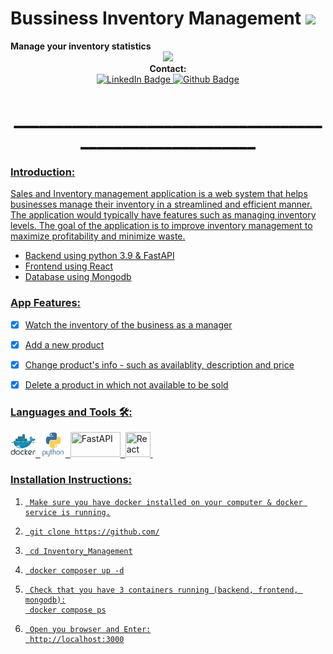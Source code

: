 
<h1>
   Bussiness Inventory Management
  <img src="https://cdn.icon-icons.com/icons2/1727/PNG/512/3986728-online-shop-store-store-icon_112980.png" width="45"/>
</h1>
<b>Manage your inventory statistics</b>
<div id="header" align="center">
  <img src="https://media0.giphy.com/media/3ohs7UjgdqCnkEYcsE/giphy.gif?cid=ecf05e47ffplcq3idmdjldxwzrrt1wca8wph73v5607pzei0&rid=giphy.gif&ct=g" width="200"/>
</div>

<div id="badges" align="center">
   <b>Contact:</b>
   <br />
  <a href="https://www.linkedin.com/in/koral-tayeb">
    <img src="https://img.shields.io/badge/LinkedIn-blue?style=for-the-badge&logo=linkedin&logoColor=white" alt="LinkedIn Badge"/>
  <a href="https://github.com/koralt">
  <img src="https://img.shields.io/badge/github-gray?style=for-the-badge&logo=github&logoColor=white" alt="Github Badge"/>
</div>
    
<h1 align="center">__________________________________________________________</h1>
   
### Introduction:
Sales and Inventory management application is a web system that helps businesses manage their inventory in a streamlined and efficient manner.<br/>
The application would typically have features such as managing inventory levels. The goal of the application is to improve inventory management to maximize profitability and minimize waste.
* Backend using python 3.9 & FastAPI
* Frontend using React
* Database using Mongodb
     
     
### App Features:
- [x] Watch the inventory of the business as a manager
- [x] Add a new product
- [x] Change product's info - such as availablity, description and price
- [x] Delete a product in which not available to be sold
    
    
### Languages and Tools :hammer_and_wrench::
<div>
   <img src="https://raw.githubusercontent.com/devicons/devicon/1119b9f84c0290e0f0b38982099a2bd027a48bf1/icons/docker/docker-original-wordmark.svg" title="Docker" width="40" height="40"/>&nbsp;
   <img src="https://raw.githubusercontent.com/devicons/devicon/1119b9f84c0290e0f0b38982099a2bd027a48bf1/icons/python/python-original-wordmark.svg" title="Python" width="40" height="40"/>&nbsp;
   <img src="https://upload.wikimedia.org/wikiversity/en/8/8c/FastAPI_logo.png" title="FastAPI" width="80" height="40"/>&nbsp;
   <img src="https://cdn.jsdelivr.net/gh/devicons/devicon/icons/react/react-original-wordmark.svg" title="React" width="40" height="40"/>&nbsp;
</div>
 
 <div><div/>
 
 ### Installation Instructions:
 1.
         Make sure you have docker installed on your computer & docker service is running.
 2.
         git clone https://github.com/
 3.
         cd Inventory_Management

 4.
         docker composer up -d


 5.
         Check that you have 3 containers running (backend, frontend, mongodb):
         docker compose ps

 6.
         Open you browser and Enter:
         http://localhost:3000
